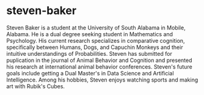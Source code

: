 # steven-baker

Steven Baker is a student at the University of South Alabama in Mobile, Alabama. He is a dual degree seeking student in Mathematics and Psychology. His current research specializes in comparative cognition, specifically between Humans, Dogs, and Capuchin Monkeys and their intuitive understandings of Probabilities. Steven has submitted for puplication in the journal of Animal Behavior and Cognition and presented his research at international animal behavior conferences. Steven's future goals include getting a Dual Master's in Data Science and Artificial Intelligence. Among his hobbies, Steven enjoys watching sports and making art with Rubik's Cubes.

